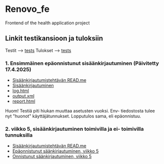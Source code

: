# Renovo_fe
Frontend of the health application project

## Linkit testikansioon ja tuloksiin

Testit --> [tests](tests)
Tulokset --> [tests](outputs)

### 1. Ensimmäinen epäonnistunut sisäänkirjautuminen (Päivitetty 17.4.2025)

- [Sisäänkirjautumistehtävän READ.me](tests/README.md)
- [Sisäänkirjautuminen](tests/login-server-test.robot)
- [log.html](outputs/log.html)
- [output.xml](outputs/output.xml)
- [report.html](outputs/report.html)

Huom! Testiä piti hiukan muuttaa asetusten vuoksi. Env- tiedostosta tulee nyt "huonot" käyttäjätunnukset. Lopputulos sama, eli epäonnistuu.


### 2. viikko 5, sisäänkirjautuminen toimivilla ja ei- toimivilla tunnuksilla

- [Sisäänkirjautumistehtävän READ.me](tests/README.md)
- [Epäonnistunut säänkirjautuminen, viikko 5](tests/login-invalid-login.robot)
- [Onnistunut säänkirjautuminen, viikko 5](tests/login-valid-login.robot)
